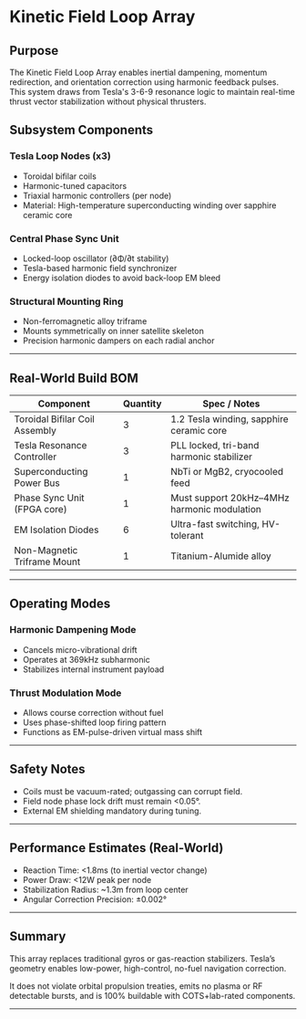# Kinetic Field Loop Array

## Purpose
The Kinetic Field Loop Array enables inertial dampening, momentum redirection, and orientation correction using harmonic feedback pulses. This system draws from Tesla's 3-6-9 resonance logic to maintain real-time thrust vector stabilization without physical thrusters.

## Subsystem Components

### Tesla Loop Nodes (x3)
- Toroidal bifilar coils
- Harmonic-tuned capacitors
- Triaxial harmonic controllers (per node)
- Material: High-temperature superconducting winding over sapphire ceramic core

### Central Phase Sync Unit
- Locked-loop oscillator (∂Φ/∂t stability)
- Tesla-based harmonic field synchronizer
- Energy isolation diodes to avoid back-loop EM bleed

### Structural Mounting Ring
- Non-ferromagnetic alloy triframe
- Mounts symmetrically on inner satellite skeleton
- Precision harmonic dampers on each radial anchor

---

## Real-World Build BOM

| Component                         | Quantity | Spec / Notes                                 |
|----------------------------------|----------|-----------------------------------------------|
| Toroidal Bifilar Coil Assembly   | 3        | 1.2 Tesla winding, sapphire ceramic core       |
| Tesla Resonance Controller       | 3        | PLL locked, tri-band harmonic stabilizer       |
| Superconducting Power Bus        | 1        | NbTi or MgB2, cryocooled feed                  |
| Phase Sync Unit (FPGA core)      | 1        | Must support 20kHz–4MHz harmonic modulation    |
| EM Isolation Diodes              | 6        | Ultra-fast switching, HV-tolerant              |
| Non-Magnetic Triframe Mount      | 1        | Titanium-Alumide alloy                         |

---

## Operating Modes

### Harmonic Dampening Mode
- Cancels micro-vibrational drift
- Operates at 369kHz subharmonic
- Stabilizes internal instrument payload

### Thrust Modulation Mode
- Allows course correction without fuel
- Uses phase-shifted loop firing pattern
- Functions as EM-pulse-driven virtual mass shift

---

## Safety Notes
- Coils must be vacuum-rated; outgassing can corrupt field.
- Field node phase lock drift must remain <0.05°.
- External EM shielding mandatory during tuning.

---

## Performance Estimates (Real-World)
- Reaction Time: <1.8ms (to inertial vector change)
- Power Draw: <12W peak per node
- Stabilization Radius: ~1.3m from loop center
- Angular Correction Precision: ±0.002°

---

## Summary
This array replaces traditional gyros or gas-reaction stabilizers. Tesla’s geometry enables low-power, high-control, no-fuel navigation correction.

It does not violate orbital propulsion treaties, emits no plasma or RF detectable bursts, and is 100% buildable with COTS+lab-rated components.

---
